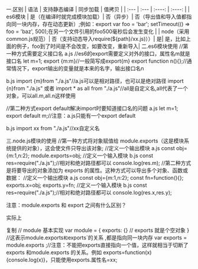 一.区别
| 语法 | 支持静态编译	| 同步加载 | 值拷贝 | 
| :--- | :--- | :----: | :----: |
| es6模块 |	是（在编译时就完成模块加载）|	否（异步）|	否（导出值和导入值都指向同一块内存，存在动态更新）;例如：export var foo = 'bar'; setTimeout(() => foo = 'baz', 500);在另一个文件引用的foo500毫秒后会发生变化 |
| node（采用common.js规范）|	否（支持动态导入require(${path}/xx.js)））|	是|	是，比如上面的例子，foo到了时间是不会改变，如要改变，重新导入|
二.es6模块使用
//第一种方式需要定义接口名
a.js
//es6的export需要定义对外的接口，属性名m就是接口名
let m=1;
export {m:m}//一般简写成export{m}
export function n(){};//通常情况下，export输出的变量就是本来的名字，输出接口名n

b.js
import {m}from "./a.js"//a.js可以是相对路径，也可以是绝对路径
import {n}from "./a.js"
或者
import * as all from "./a.js"//all是自定义名,all代表了一个对象，可以all.m,all.n这样使用

//第二种方式export default解决import时要知道接口名的问题
a.js
let m=1;
export default m;//注意：a.js只能有一个export default

b.js
import xx from "./a.js"//xx自定义名


三.node.js模块的使用
//第一种方式将对象赋值给 module.exports（这是模块系统提供的对象），这会使文件只导出该对象;
//定义一个输出模块
a.js
const obj={m:1,n:2};
module.exports=obj;
//定义一个输入模块
b.js
const res=require("./a.js");//相对和绝对路径都可以
console.log(res.m);
//第二种方式是将要导出的对象添加为 exports 的属性。这种方式可以导出多个对象、函数或数据：
//定义一个输出模块
a.js
const obj={m:1,n:2};
const fn=function(){};
exports.x=obj;
exports.y=fn;
//定义一个输入模块
b.js
const res=require("./a.js");//相对和绝对路径都可以
console.log(res.x,res.y);

注意：module.exports 和 export 之间有什么区别？

实际上

复制
// module 基本实现
var module = {
  exports: {} // exports 就是个空对象
}
//这表示module.exports` 和 `exports`的关系 ,都是指向同一块内存
var exports = module.exports ;//注意：不能把exports直接指向一个值，这样就相当于切断了 exports 和module.exports 的关系。例如 exports=function(x){console.log(x)}，只能使用exports.属性名=xx;